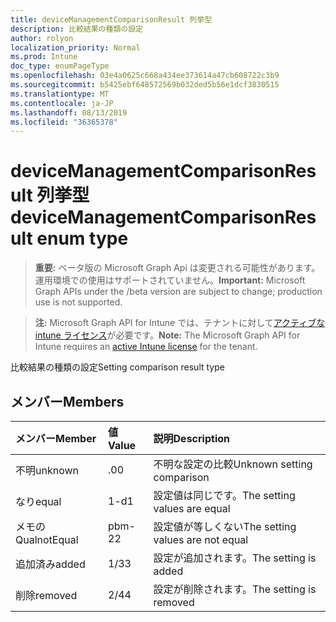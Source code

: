 ```yaml
---
title: deviceManagementComparisonResult 列挙型
description: 比較結果の種類の設定
author: rolyon
localization_priority: Normal
ms.prod: Intune
doc_type: enumPageType
ms.openlocfilehash: 03e4a0625c668a434ee373614a47cb608722c3b9
ms.sourcegitcommit: b5425ebf648572569b032ded5b56e1dcf3830515
ms.translationtype: MT
ms.contentlocale: ja-JP
ms.lasthandoff: 08/13/2019
ms.locfileid: "36365378"
---
```

# <a name="devicemanagementcomparisonresult-enum-type"></a><span data-ttu-id="c667a-103">deviceManagementComparisonResult 列挙型</span><span class="sxs-lookup"><span data-stu-id="c667a-103">deviceManagementComparisonResult enum type</span></span>

> <span data-ttu-id="c667a-104">**重要:** ベータ版の Microsoft Graph Api は変更される可能性があります。運用環境での使用はサポートされていません。</span><span class="sxs-lookup"><span data-stu-id="c667a-104">**Important:** Microsoft Graph APIs under the /beta version are subject to change; production use is not supported.</span></span>

> <span data-ttu-id="c667a-105">**注:** Microsoft Graph API for Intune では、テナントに対して[アクティブな intune ライセンス](https://go.microsoft.com/fwlink/?linkid=839381)が必要です。</span><span class="sxs-lookup"><span data-stu-id="c667a-105">**Note:** The Microsoft Graph API for Intune requires an [active Intune license](https://go.microsoft.com/fwlink/?linkid=839381) for the tenant.</span></span>

<span data-ttu-id="c667a-106">比較結果の種類の設定</span><span class="sxs-lookup"><span data-stu-id="c667a-106">Setting comparison result type</span></span>

## <a name="members"></a><span data-ttu-id="c667a-107">メンバー</span><span class="sxs-lookup"><span data-stu-id="c667a-107">Members</span></span>
|<span data-ttu-id="c667a-108">メンバー</span><span class="sxs-lookup"><span data-stu-id="c667a-108">Member</span></span>|<span data-ttu-id="c667a-109">値</span><span class="sxs-lookup"><span data-stu-id="c667a-109">Value</span></span>|<span data-ttu-id="c667a-110">説明</span><span class="sxs-lookup"><span data-stu-id="c667a-110">Description</span></span>|
|:---|:---|:---|
|<span data-ttu-id="c667a-111">不明</span><span class="sxs-lookup"><span data-stu-id="c667a-111">unknown</span></span>|<span data-ttu-id="c667a-112">.0</span><span class="sxs-lookup"><span data-stu-id="c667a-112">0</span></span>|<span data-ttu-id="c667a-113">不明な設定の比較</span><span class="sxs-lookup"><span data-stu-id="c667a-113">Unknown setting comparison</span></span>|
|<span data-ttu-id="c667a-114">なり</span><span class="sxs-lookup"><span data-stu-id="c667a-114">equal</span></span>|<span data-ttu-id="c667a-115">1-d</span><span class="sxs-lookup"><span data-stu-id="c667a-115">1</span></span>|<span data-ttu-id="c667a-116">設定値は同じです。</span><span class="sxs-lookup"><span data-stu-id="c667a-116">The setting values are equal</span></span>|
|<span data-ttu-id="c667a-117">メモの Qual</span><span class="sxs-lookup"><span data-stu-id="c667a-117">notEqual</span></span>|<span data-ttu-id="c667a-118">pbm-2</span><span class="sxs-lookup"><span data-stu-id="c667a-118">2</span></span>|<span data-ttu-id="c667a-119">設定値が等しくない</span><span class="sxs-lookup"><span data-stu-id="c667a-119">The setting values are not equal</span></span>|
|<span data-ttu-id="c667a-120">追加済み</span><span class="sxs-lookup"><span data-stu-id="c667a-120">added</span></span>|<span data-ttu-id="c667a-121">1/3</span><span class="sxs-lookup"><span data-stu-id="c667a-121">3</span></span>|<span data-ttu-id="c667a-122">設定が追加されます。</span><span class="sxs-lookup"><span data-stu-id="c667a-122">The setting is added</span></span>|
|<span data-ttu-id="c667a-123">削除</span><span class="sxs-lookup"><span data-stu-id="c667a-123">removed</span></span>|<span data-ttu-id="c667a-124">2/4</span><span class="sxs-lookup"><span data-stu-id="c667a-124">4</span></span>|<span data-ttu-id="c667a-125">設定が削除されます。</span><span class="sxs-lookup"><span data-stu-id="c667a-125">The setting is removed</span></span>|



